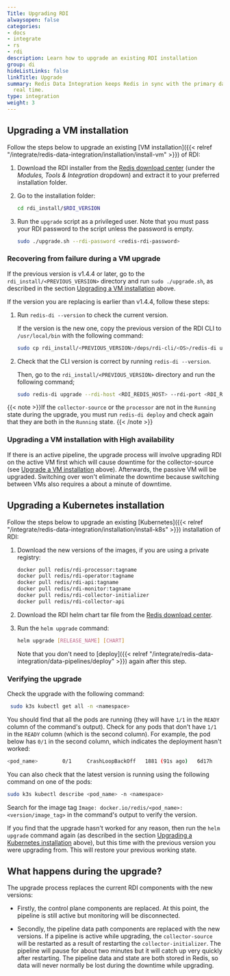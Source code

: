 ```yaml
---
Title: Upgrading RDI
alwaysopen: false
categories:
- docs
- integrate
- rs
- rdi
description: Learn how to upgrade an existing RDI installation
group: di
hideListLinks: false
linkTitle: Upgrade
summary: Redis Data Integration keeps Redis in sync with the primary database in near
  real time.
type: integration
weight: 3
---
```


## Upgrading a VM installation

Follow the steps below to upgrade an existing
[VM installation]({{< relref "/integrate/redis-data-integration/installation/install-vm" >}})
of RDI:

1.  Download the RDI installer from the
    [Redis download center](https://cloud.redis.io/#/rlec-downloads)
    (under the *Modules, Tools & Integration* dropdown) and extract it to your
    preferred installation folder.

1.  Go to the installation folder:

    ```bash
    cd rdi_install/$RDI_VERSION
    ```

1.  Run the `upgrade` script as a privileged user. Note that you must pass
    your RDI password to the script unless the password is empty.

    ```bash
    sudo ./upgrade.sh --rdi-password <redis-rdi-password>
    ```

### Recovering from failure during a VM upgrade

If the previous version is v1.4.4 or later, go to the `rdi_install/<PREVIOUS_VERSION>`
directory and run `sudo ./upgrade.sh`, as described in the section
[Upgrading a VM installation](#upgrading-a-vm-installation) above.

If the version you are replacing is earlier than v1.4.4, follow these steps:

1.  Run `redis-di --version` to check the current version.

    If the version is the new one, copy the previous version
    of the RDI CLI to `/usr/local/bin` with the following command:
    
    ```bash
    sudo cp rdi_install/<PREVIOUS_VERSION>/deps/rdi-cli/<OS>/redis-di usr/local/bin
    ```

1.  Check that the CLI version is correct by running `redis-di --version`.

    Then, go to the `rdi_install/<PREVIOUS_VERSION>` directory and run the
    following command;

    ```bash
    sudo redis-di upgrade --rdi-host <RDI_REDIS_HOST> --rdi-port <RDI_REDIS_PORT>
    ```

{{< note >}}If the `collector-source` or the `processor` are not in the `Running` state during
the upgrade, you must run `redis-di deploy` and check again that they are both in the
`Running` state.
{{< /note >}}

### Upgrading a VM installation with High availability

If there is an active pipeline, the upgrade process will involve upgrading RDI on the active
VM first which will cause downtime for the collector-source (see
[Upgrade a VM installation](#upgrade-a-vm-installation) above). Afterwards, the passive
VM will be upgraded. Switching over won't eliminate the downtime because switching between
VMs also requires a about a minute of downtime.

## Upgrading a Kubernetes installation

Follow the steps below to upgrade an existing
[Kubernetes]({{< relref "/integrate/redis-data-integration/installation/install-k8s" >}})
installation of RDI:

1. Download the new versions of the images, if you are using a private registry:

    ```bash
    docker pull redis/rdi-processor:tagname
    docker pull redis/rdi-operator:tagname
    docker pull redis/rdi-api:tagname
    docker pull redis/rdi-monitor:tagname
    docker pull redis/rdi-collector-initializer
    docker pull redis/rdi-collector-api
    ```

1.  Download the RDI helm chart tar file from the 
    [Redis download center](https://cloud.redis.io/#/rlec-downloads).

1.  Run the `helm upgrade` command:
    
    ```bash
    helm upgrade [RELEASE_NAME] [CHART]
    ```

    Note that you don't need to
    [deploy]({{< relref "/integrate/redis-data-integration/data-pipelines/deploy" >}})
    again after this step.

### Verifying the upgrade

Check the upgrade with the following command:

```bash
 sudo k3s kubectl get all -n <namespace>
```

You should find that all the pods are running (they will have `1/1` in the `READY` column of the
command's output).
Check for any pods that don't have `1/1` in the `READY` column (which is the second
column). For example, the pod below has `0/1` in the second column, which indicates the
deployment hasn't worked:

```bash
<pod_name>        0/1     CrashLoopBackOff   1881 (91s ago)   6d17h
```

You can also check that the latest version is running using the following command on one of
the pods:

```bash
sudo k3s kubectl describe <pod_name> -n <namespace>
```

Search for the image tag `Image: docker.io/redis/<pod_name>:<version/image_tag>`
in the command's output to verify the version.

If you find that the upgrade hasn't worked for any reason, then run the `helm upgrade`
command again (as described in the section
[Upgrading a Kubernetes installation](#upgrading-a-kubernetes-installation) above),
but this time with the previous version you were upgrading from. This will restore your
previous working state.

## What happens during the upgrade?

The upgrade process replaces the current RDI components with the new versions:

-   Firstly, the control plane components are replaced. At this point, the pipeline
    is still active but monitoring will be disconnected.

-   Secondly, the pipeline data path components are replaced with the new versions.
    If a pipeline is active while upgrading, the `collector-source` will be restarted
    as a result of restarting the `collector-initializer`. The pipeline will pause for
    about two minutes but it will catch up very quickly after restarting. 
    The pipeline data and state are both stored in Redis, so data will never normally
    be lost during the downtime while upgrading.
